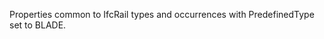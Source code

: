 Properties common to IfcRail types and occurrences with PredefinedType set to BLADE.

<!-- end of short definition -->

